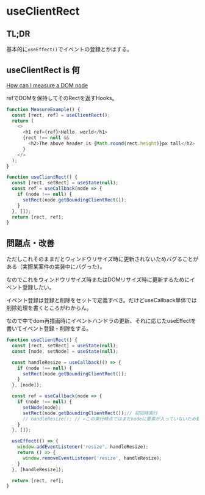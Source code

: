 # useClientRect

## TL;DR

基本的に`useEffect()`でイベントの登録とかはする。

## useClientRect is 何

[How can I measure a DOM node](https://ja.reactjs.org/docs/hooks-faq.html#how-can-i-measure-a-dom-node)  

refでDOMを保持してそのRectを返すHooks。  

```js
function MeasureExample() {
  const [rect, ref] = useClientRect();
  return (
    <>
      <h1 ref={ref}>Hello, world</h1>
      {rect !== null &&
        <h2>The above header is {Math.round(rect.height)}px tall</h2>
      }
    </>
  );
}

function useClientRect() {
  const [rect, setRect] = useState(null);
  const ref = useCallback(node => {
    if (node !== null) {
      setRect(node.getBoundingClientRect());
    }
  }, []);
  return [rect, ref];
}
```

## 問題点・改善

ただしこれそのままだとウィンドウリサイズ時に更新されないためバグることがある（実際某案件の実装中にバグった）。

なのでこれをウィンドウリサイズ時またはDOMリサイズ時に更新するためにイベント登録したい。

イベント登録は登録と削除をセットで定義すべき。だけどuseCallback単体では削除処理を書くところがわからん。

なので中でdom再描画時にイベントハンドラの更新、それに応じたuseEffectを書いてイベント登録・削除をする。

```js
function useClientRect() {
  const [rect, setRect] = useState(null);
  const [node, setNode] = useState(null);

  const handleResize = useCallback(() => {
    if (node !== null) {
      setRect(node.getBoundingClientRect());
    }
  }, [node]);

  const ref = useCallback(node => {
    if (node !== null) {
      setNode(node);
      setRect(node.getBoundingClientRect());// 初回時実行
      // handleResize(); // ←この実行時点ではまだnodeに要素が入っていないため動かない。✕。
    }
  }, []);

  useEffect(() => {
    window.addEventListener('resize', handleResize);
    return () => {
      window.removeEventListener('resize', handleResize);
    }
  }, [handleResize]);

  return [rect, ref];
}
```
